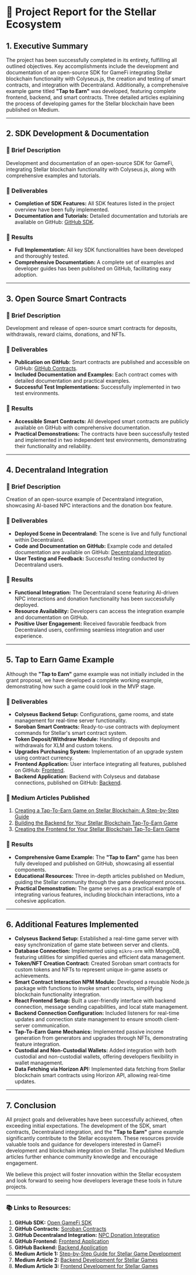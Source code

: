 # 📝 Project Report for the Stellar Ecosystem

## 1. Executive Summary

The project has been successfully completed in its entirety, fulfilling all outlined objectives. Key accomplishments include the development and documentation of an open-source SDK for GameFi integrating Stellar blockchain functionality with Colyseus.js, the creation and testing of smart contracts, and integration with Decentraland. Additionally, a comprehensive example game titled **"Tap to Earn"** was developed, featuring complete frontend, backend, and smart contracts. Three detailed articles explaining the process of developing games for the Stellar blockchain have been published on Medium.

---

## 2. SDK Development & Documentation

### 📖 Brief Description
Development and documentation of an open-source SDK for GameFi, integrating Stellar blockchain functionality with Colyseus.js, along with comprehensive examples and tutorials.

### 🎯 Deliverables
- **Completion of SDK Features:** All SDK features listed in the project overview have been fully implemented.
- **Documentation and Tutorials:** Detailed documentation and tutorials are available on GitHub: [GitHub SDK](https://github.com/yanis7774/Open-GameFi/tree/main).

### 🚀 Results
- **Full Implementation:** All key SDK functionalities have been developed and thoroughly tested.
- **Comprehensive Documentation:** A complete set of examples and developer guides has been published on GitHub, facilitating easy adoption.

---

## 3. Open Source Smart Contracts

### 📖 Brief Description
Development and release of open-source smart contracts for deposits, withdrawals, reward claims, donations, and NFTs.

### 🎯 Deliverables
- **Publication on GitHub:** Smart contracts are published and accessible on GitHub: [GitHub Contracts](https://github.com/yanis7774/Open-GameFi/tree/main/stellar-pack/soroban-project/soroban-contracts).
- **Included Documentation and Examples:** Each contract comes with detailed documentation and practical examples.
- **Successful Test Implementations:** Successfully implemented in two test environments.

### 🚀 Results
- **Accessible Smart Contracts:** All developed smart contracts are publicly available on GitHub with comprehensive documentation.
- **Practical Demonstrations:** The contracts have been successfully tested and implemented in two independent test environments, demonstrating their functionality and reliability.

---

## 4. Decentraland Integration

### 📖 Brief Description
Creation of an open-source example of Decentraland integration, showcasing AI-based NPC interactions and the donation box feature.

### 🎯 Deliverables
- **Deployed Scene in Decentraland:** The scene is live and fully functional within Decentraland.
- **Code and Documentation on GitHub:** Example code and detailed documentation are available on GitHub: [Decentraland Integration](https://github.com/alexgrim123/dcl_npc_donation).
- **User Testing and Feedback:** Successful testing conducted by Decentraland users.

### 🚀 Results
- **Functional Integration:** The Decentraland scene featuring AI-driven NPC interactions and donation functionality has been successfully deployed.
- **Resource Availability:** Developers can access the integration example and documentation on GitHub.
- **Positive User Engagement:** Received favorable feedback from Decentraland users, confirming seamless integration and user experience.

---

## 5. **Tap to Earn** Game Example

Although the **"Tap to Earn"** game example was not initially included in the grant proposal, we have developed a complete working example, demonstrating how such a game could look in the MVP stage.

### 🎯 Deliverables
- **Colyseus Backend Setup:** Configurations, game rooms, and state management for real-time server functionality.
- **Soroban Smart Contracts:** Ready-to-use contracts with deployment commands for Stellar's smart contract system.
- **Token Deposit/Withdraw Module:** Handling of deposits and withdrawals for XLM and custom tokens.
- **Upgrades Purchasing System:** Implementation of an upgrade system using contract currency.
- **Frontend Application:** User interface integrating all features, published on GitHub: [Frontend](https://github.com/yanis7774/Open-GameFi/tree/main/stellar-pack/game-example/my-app).
- **Backend Application:** Backend with Colyseus and database connections, published on GitHub: [Backend](https://github.com/yanis7774/Open-GameFi/tree/main/stellar-pack/stellar-backend).

### 📰 Medium Articles Published
1. [Creating a Tap-To-Earn Game on Stellar Blockchain: A Step-by-Step Guide](https://opengamefi.medium.com/creating-an-idle-game-on-stellar-blockchain-a-step-by-step-guide-39c0b4ed93ea)
2. [Building the Backend for Your Stellar Blockchain Tap-To-Earn Game](https://opengamefi.medium.com/building-the-backend-for-your-stellar-blockchain-idle-game-c6bbb65c473b)
3. [Creating the Frontend for Your Stellar Blockchain Tap-To-Earn Game](https://opengamefi.medium.com/creating-the-frontend-for-your-stellar-blockchain-idle-game-14091e253959)

### 🚀 Results
- **Comprehensive Game Example:** The **"Tap to Earn"** game has been fully developed and published on GitHub, showcasing all essential components.
- **Educational Resources:** Three in-depth articles published on Medium, guiding the Stellar community through the game development process.
- **Practical Demonstration:** The game serves as a practical example of integrating various features, including blockchain interactions, into a cohesive application.

---

## 6. Additional Features Implemented

- **Colyseus Backend Setup:** Established a real-time game server with easy synchronization of game state between server and clients.
- **Database Connection:** Implemented using `mikro-orm` with MongoDB, featuring utilities for simplified queries and efficient data management.
- **Token/NFT Creation Contract:** Created Soroban smart contracts for custom tokens and NFTs to represent unique in-game assets or achievements.
- **Smart Contract Interaction NPM Module:** Developed a reusable Node.js package with functions to invoke smart contracts, simplifying blockchain functionality integration.
- **React Frontend Setup:** Built a user-friendly interface with backend connection, message sending capabilities, and local state management.
- **Backend Connection Configuration:** Included listeners for real-time updates and connection state management to ensure smooth client-server communication.
- **Tap-To-Earn Game Mechanics:** Implemented passive income generation from generators and upgrades through NFTs, demonstrating feature integration.
- **Custodial and Non-Custodial Wallets:** Added integration with both custodial and non-custodial wallets, offering developers flexibility in wallet management.
- **Data Fetching via Horizon API:** Implemented data fetching from Stellar blockchain smart contracts using Horizon API, allowing real-time updates.

---

## 7. Conclusion

All project goals and deliverables have been successfully achieved, often exceeding initial expectations. The development of the SDK, smart contracts, Decentraland integration, and the **"Tap to Earn"** game example significantly contribute to the Stellar ecosystem. These resources provide valuable tools and guidance for developers interested in GameFi development and blockchain integration on Stellar. The published Medium articles further enhance community knowledge and encourage engagement.

We believe this project will foster innovation within the Stellar ecosystem and look forward to seeing how developers leverage these tools in future projects.

---

### 📚 Links to Resources:

1. **GitHub SDK:** [Open GameFi SDK](https://github.com/yanis7774/Open-GameFi/tree/main)
2. **GitHub Contracts:** [Soroban Contracts](https://github.com/yanis7774/Open-GameFi/tree/main/stellar-pack/soroban-project/soroban-contracts)
3. **GitHub Decentraland Integration:** [NPC Donation Integration](https://github.com/alexgrim123/dcl_npc_donation)
4. **GitHub Frontend:** [Frontend Application](https://github.com/yanis7774/Open-GameFi/tree/main/stellar-pack/game-example/my-app)
5. **GitHub Backend:** [Backend Application](https://github.com/yanis7774/Open-GameFi/tree/main/stellar-pack/stellar-backend)
6. **Medium Article 1:** [Step-by-Step Guide for Stellar Game Development](https://opengamefi.medium.com/creating-an-idle-game-on-stellar-blockchain-a-step-by-step-guide-39c0b4ed93ea)
7. **Medium Article 2:** [Backend Development for Stellar Games](https://opengamefi.medium.com/building-the-backend-for-your-stellar-blockchain-idle-game-c6bbb65c473b)
8. **Medium Article 3:** [Frontend Development for Stellar Games](https://opengamefi.medium.com/creating-the-frontend-for-your-stellar-blockchain-idle-game-14091e253959)
